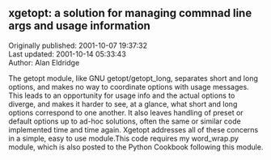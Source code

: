 ## xgetopt: a solution for managing commnad line args and usage information  
Originally published: 2001-10-07 19:37:32  
Last updated: 2001-10-14 05:33:43  
Author: Alan Eldridge  
  
The getopt module, like GNU getopt/getopt_long, separates short and long options, and makes no way to coordinate options with usage messages. This leads to an opportunity for usage info and the actual options to diverge, and makes it harder to see, at a glance, what short and long options correspond to one another. It also leaves handling of preset or default options up to ad-hoc solutions, often the same or similar code implemented time and time again. Xgetopt addresses all of these concerns in a simple, easy to use module.This code requires my word_wrap.py module, which is also posted to the Python Cookbook following this module.